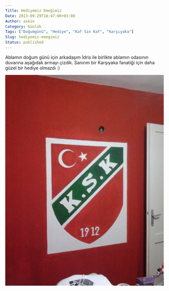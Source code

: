 ```yaml
---
Title: Hediyemiz Emeğimiz
Date: 2013-09-29T18:47:00+03:00
Author: askin
Category: Günlük
Tags: ["Doğumgünü", "Hediye", "Kaf Sin Kaf", "Karşıyaka"]
Slug: hediyemiz-emegimiz
Status: published
---
```


Ablamın doğum günü için arkadaşım İdris ile birlikte ablamın odasının duvarına aşağıdak armayı çizdik. Sanırım bir Karşıyaka fanatiği için daha güzel bir hediye olmazdı :)

[![Kaf Sin Kaf](/uploads/2013/09/kafsinkaf-768x1024.jpg)](/uploads/2013/09/kafsinkaf.jpg)
